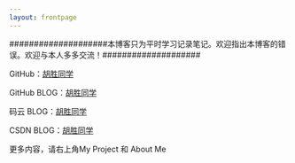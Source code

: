 ```yaml
---
layout: frontpage
---
```


####################本博客只为平时学习记录笔记。欢迎指出本博客的错误。欢迎与本人多多交流！####################

GitHub：[胡胜同学](https://github.com/HushengStudent)

GitHub BLOG：[胡胜同学](https://hushengstudent.github.io/)

码云 BLOG：[胡胜同学](http://hushengstudent.oschina.io/)

CSDN BLOG：[胡胜同学](http://blog.csdn.net/husheng0)

更多内容，请右上角My Project 和 About Me